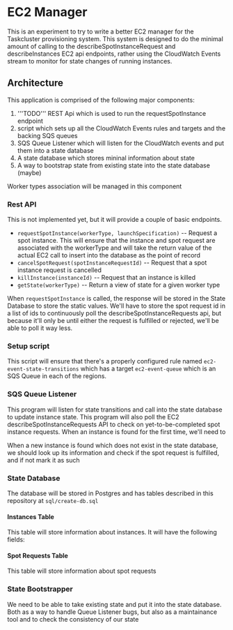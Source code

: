 # EC2 Manager
This is an experiment to try to write a better EC2 manager for the Taskcluster provisioning system.  This system is designed to do the minimal amount of calling
to the describeSpotInstanceRequest and describeInstances EC2 api endpoints, rather using the CloudWatch Events stream to monitor for state changes of running
instances.

## Architecture
This application is comprised of the following major components:

1. '''TODO''' REST Api which is used to run the requestSpotInstance endpoint
1. script which sets up all the CloudWatch Events rules and targets and the backing SQS queues
1. SQS Queue Listener which will listen for the CloudWatch events and put them into a state database
1. A state database which stores mininal information about state
1. A way to bootstrap state from existing state into the state database (maybe)

Worker types association will be managed in this component

### Rest API
This is not implemented yet, but it will provide a couple of basic endpoints.

  * `requestSpotInstance(workerType, launchSpecification)` -- Request a spot instance.   This will ensure that the instance and spot request are associated with the workerType and will take
     the return value of the actual EC2 call to insert into the database as the point of record
  * `cancelSpotRequest(spotInstanceRequestId)` -- Request that a spot instance request is cancelled
  * `killInstance(instanceId)` -- Request that an instance is killed
  * `getState(workerType)` -- Return a view of state for a given worker type

When `requestSpotInstance` is called, the response will be stored in the State Database to store the static values.  We'll have to store the spot request id in a list of ids to continuously poll the describeSpotInstanceRequests api, but because it'll only be until either the request is fulfilled or rejected, we'll be able to poll it way less.

### Setup script
This script will ensure that there's a properly configured rule named `ec2-event-state-transitions` which has a target `ec2-event-queue` which is an SQS Queue in each of the regions.

### SQS Queue Listener
This program will listen for state transitions and call into the state database to update instance state.  This program will also poll the EC2 describeSpotInstanceRequests API to check on yet-to-be-completed spot instance requests.  When an instance is found for the first time, we'll need to 

When a new instance is found which does not exist in the state database, we should look up its information and check if the spot request is fulfilled, and if not mark it as such

### State Database
The database will be stored in Postgres and has tables described in this repository at `sql/create-db.sql`

#### Instances Table
This table will store information about instances.  It will have the following fields:

#### Spot Requests Table
This table will store information about spot requests

### State Bootstrapper
We need to be able to take existing state and put it into the state database.  Both as a way to handle Queue Listener bugs, but also as a maintainance tool and to check the consistency of our state
